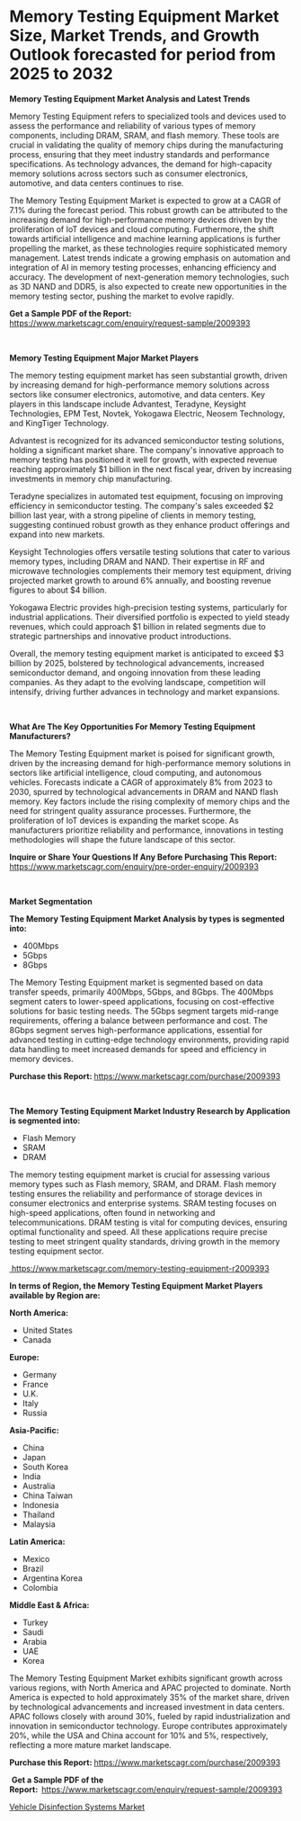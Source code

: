 <p><h1>Memory Testing Equipment Market Size, Market Trends, and Growth Outlook forecasted for period from 2025 to 2032</h1></p><p><strong>Memory Testing Equipment Market Analysis and Latest Trends</strong></p>
<p><p>Memory Testing Equipment refers to specialized tools and devices used to assess the performance and reliability of various types of memory components, including DRAM, SRAM, and flash memory. These tools are crucial in validating the quality of memory chips during the manufacturing process, ensuring that they meet industry standards and performance specifications. As technology advances, the demand for high-capacity memory solutions across sectors such as consumer electronics, automotive, and data centers continues to rise.</p><p>The Memory Testing Equipment Market is expected to grow at a CAGR of 7.1% during the forecast period. This robust growth can be attributed to the increasing demand for high-performance memory devices driven by the proliferation of IoT devices and cloud computing. Furthermore, the shift towards artificial intelligence and machine learning applications is further propelling the market, as these technologies require sophisticated memory management. Latest trends indicate a growing emphasis on automation and integration of AI in memory testing processes, enhancing efficiency and accuracy. The development of next-generation memory technologies, such as 3D NAND and DDR5, is also expected to create new opportunities in the memory testing sector, pushing the market to evolve rapidly.</p></p>
<p><strong>Get a Sample PDF of the Report:&nbsp;</strong> <a href="https://www.marketscagr.com/enquiry/request-sample/2009393?utm_campaign=1998&utm_medium=2&utm_source=Github&utm_content=ia&utm_term=20022025&utm_id=memory-testing-equipment">https://www.marketscagr.com/enquiry/request-sample/2009393</a></p>
<p>&nbsp;</p>
<p><strong>Memory Testing Equipment Major Market Players</strong></p>
<p><p>The memory testing equipment market has seen substantial growth, driven by increasing demand for high-performance memory solutions across sectors like consumer electronics, automotive, and data centers. Key players in this landscape include Advantest, Teradyne, Keysight Technologies, EPM Test, Novtek, Yokogawa Electric, Neosem Technology, and KingTiger Technology.</p><p>Advantest is recognized for its advanced semiconductor testing solutions, holding a significant market share. The company's innovative approach to memory testing has positioned it well for growth, with expected revenue reaching approximately $1 billion in the next fiscal year, driven by increasing investments in memory chip manufacturing.</p><p>Teradyne specializes in automated test equipment, focusing on improving efficiency in semiconductor testing. The company's sales exceeded $2 billion last year, with a strong pipeline of clients in memory testing, suggesting continued robust growth as they enhance product offerings and expand into new markets.</p><p>Keysight Technologies offers versatile testing solutions that cater to various memory types, including DRAM and NAND. Their expertise in RF and microwave technologies complements their memory test equipment, driving projected market growth to around 6% annually, and boosting revenue figures to about $4 billion.</p><p>Yokogawa Electric provides high-precision testing systems, particularly for industrial applications. Their diversified portfolio is expected to yield steady revenues, which could approach $1 billion in related segments due to strategic partnerships and innovative product introductions.</p><p>Overall, the memory testing equipment market is anticipated to exceed $3 billion by 2025, bolstered by technological advancements, increased semiconductor demand, and ongoing innovation from these leading companies. As they adapt to the evolving landscape, competition will intensify, driving further advances in technology and market expansions.</p></p>
<p>&nbsp;</p>
<p><strong>What Are The Key Opportunities For Memory Testing Equipment Manufacturers?</strong></p>
<p><p>The Memory Testing Equipment market is poised for significant growth, driven by the increasing demand for high-performance memory solutions in sectors like artificial intelligence, cloud computing, and autonomous vehicles. Forecasts indicate a CAGR of approximately 8% from 2023 to 2030, spurred by technological advancements in DRAM and NAND flash memory. Key factors include the rising complexity of memory chips and the need for stringent quality assurance processes. Furthermore, the proliferation of IoT devices is expanding the market scope. As manufacturers prioritize reliability and performance, innovations in testing methodologies will shape the future landscape of this sector.</p></p>
<p><strong>Inquire or Share Your Questions If Any Before Purchasing This Report:</strong> <a href="https://www.marketscagr.com/enquiry/pre-order-enquiry/2009393?utm_campaign=1998&utm_medium=2&utm_source=Github&utm_content=ia&utm_term=20022025&utm_id=memory-testing-equipment">https://www.marketscagr.com/enquiry/pre-order-enquiry/2009393</a></p>
<p>&nbsp;</p>
<p><strong>Market Segmentation</strong></p>
<p><strong>The Memory Testing Equipment Market Analysis by types is segmented into:</strong></p>
<p><ul><li>400Mbps</li><li>5Gbps</li><li>8Gbps</li></ul></p>
<p><p>The Memory Testing Equipment market is segmented based on data transfer speeds, primarily 400Mbps, 5Gbps, and 8Gbps. The 400Mbps segment caters to lower-speed applications, focusing on cost-effective solutions for basic testing needs. The 5Gbps segment targets mid-range requirements, offering a balance between performance and cost. The 8Gbps segment serves high-performance applications, essential for advanced testing in cutting-edge technology environments, providing rapid data handling to meet increased demands for speed and efficiency in memory devices.</p></p>
<p><strong>Purchase this Report:&nbsp;</strong><a href="https://www.marketscagr.com/purchase/2009393?utm_campaign=1998&utm_medium=2&utm_source=Github&utm_content=ia&utm_term=20022025&utm_id=memory-testing-equipment">https://www.marketscagr.com/purchase/2009393</a></p>
<p>&nbsp;</p>
<p><strong>The Memory Testing Equipment Market Industry Research by Application is segmented into:</strong></p>
<p><ul><li>Flash Memory</li><li>SRAM</li><li>DRAM</li></ul></p>
<p><p>The memory testing equipment market is crucial for assessing various memory types such as Flash memory, SRAM, and DRAM. Flash memory testing ensures the reliability and performance of storage devices in consumer electronics and enterprise systems. SRAM testing focuses on high-speed applications, often found in networking and telecommunications. DRAM testing is vital for computing devices, ensuring optimal functionality and speed. All these applications require precise testing to meet stringent quality standards, driving growth in the memory testing equipment sector.</p></p>
<p><a href="https://www.marketscagr.com/memory-testing-equipment-r2009393?utm_campaign=1998&utm_medium=2&utm_source=Github&utm_content=ia&utm_term=20022025&utm_id=memory-testing-equipment">&nbsp;https://www.marketscagr.com/memory-testing-equipment-r2009393</a></p>
<p><strong>In terms of Region, the Memory Testing Equipment Market Players available by Region are:</strong></p>
<p>
    <p> <strong> North America: </strong>
        <ul>
            <li>United States</li>
            <li>Canada</li>
        </ul>
        </p> 
    <p> <strong> Europe: </strong>
        <ul>
            <li>Germany</li>
            <li>France</li>
            <li>U.K.</li>
            <li>Italy</li>
            <li>Russia</li>
        </ul>
        </p> 
    <p> <strong> Asia-Pacific: </strong>
        <ul>
            <li>China</li>
            <li>Japan</li>
            <li>South Korea</li>
            <li>India</li>
            <li>Australia</li>
            <li>China Taiwan</li>
            <li>Indonesia</li>
            <li>Thailand</li>
            <li>Malaysia</li>
        </ul>
        </p> 
    <p> <strong> Latin America: </strong>
        <ul>
            <li>Mexico</li>
            <li>Brazil</li>
            <li>Argentina Korea</li>
            <li>Colombia</li>
        </ul>
        </p> 
    <p> <strong> Middle East & Africa: </strong>
        <ul>
            <li>Turkey</li>
            <li>Saudi</li>
            <li>Arabia</li>
            <li>UAE</li>
            <li>Korea</li>
        </ul>
    </p>
    </p>
<p><p>The Memory Testing Equipment Market exhibits significant growth across various regions, with North America and APAC projected to dominate. North America is expected to hold approximately 35% of the market share, driven by technological advancements and increased investment in data centers. APAC follows closely with around 30%, fueled by rapid industrialization and innovation in semiconductor technology. Europe contributes approximately 20%, while the USA and China account for 10% and 5%, respectively, reflecting a more mature market landscape.</p></p>
<p><strong>Purchase this Report: </strong><a href="https://www.marketscagr.com/purchase/2009393?utm_campaign=1998&utm_medium=2&utm_source=Github&utm_content=ia&utm_term=20022025&utm_id=memory-testing-equipment">https://www.marketscagr.com/purchase/2009393</a></p>
<p>&nbsp;<strong>Get a Sample PDF of the Report:&nbsp;&nbsp;</strong><a href="https://www.marketscagr.com/enquiry/request-sample/2009393?utm_campaign=1998&utm_medium=2&utm_source=Github&utm_content=ia&utm_term=20022025&utm_id=memory-testing-equipment">https://www.marketscagr.com/enquiry/request-sample/2009393</a></p>
<p><strong></strong></p>
<p><p><a href="https://github.com/mharielmesa/Market-Research-Report-List-5/blob/main/vehicle-disinfection-systems-market.md?utm_campaign=1998&utm_medium=2&utm_source=Github&utm_content=ia&utm_term=20022025&utm_id=memory-testing-equipment">Vehicle Disinfection Systems Market</a></p></p>